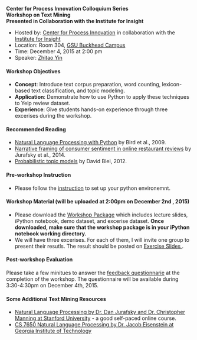 **Center for Process Innovation Colloquium Series                        
Workshop on Text Mining                       
Presented in Collaboration with the Institute for Insight**


+ Hosted by: [Center for Process Innovation](http://ceprin.org/WP/) in collaboration with the [Institute for Insight](http://insight.gsu.edu/)
+ Location: Room 304, [GSU Buckhead Campus](http://robinson.gsu.edu/about/facilities/)
+ Time: December 4, 2015 at 2:00 pm
+ Speaker: [Zhitao Yin](http://bit.do/zyincv)

#### Workshop Objectives

 + **Concept**: Introduce text corpus preparation, word counting, lexicon-based text classification, and topic modeling.
 + **Application**: Demonstrate how to use Python to apply these techniques to Yelp review dataset.
 + **Experience**: Give students hands-on experience through three excerises during the workshop.

#### Recommended Reading
+ [Natural Language Processing with Python](http://victoria.lviv.ua/html/fl5/NaturalLanguageProcessingWithPython.pdf) by Bird et al., 2009.
+ [Narrative framing of consumer sentiment in online restaurant reviews](http://firstmonday.org/ojs/index.php/fm/article/view/4944/3863) by Jurafsky et al., 2014.
+ [Probabilistic topic models](http://www.cs.princeton.edu/~blei/papers/Blei2012.pdf) by David Blei, 2012.

#### Pre-workshop Instruction

+ Please follow the [instruction](https://github.com/zhitaoyin/GSU-Text-Mining-Workshop-Fall-2015/blob/master/Instruction.md) to set up your python environemnt.


#### Workshop Material (will be uploaded at 2:00pm on December 2nd , 2015)

+ Please download the [Workshop Package]() which includes lecture slides, iPython notebook, demo dataset, and excerise dataset. **Once downloaded, make sure that the workshop package is in your iPython notebook working directory.**
+ We will have three excerises. For each of them, I will invite one group to present their resutls. The result should be posted on [Exercise Slides ](http://bit.do/projectslides).

#### Post-workshop Evaluation

Please take a few minitues to answer the [feedback questionnarie](https://gsu.qualtrics.com/jfe/form/SV_a5G5IOB04dcCGUZ) at the completion of the workshop. The questionnaire will be available during 3:30-4:30pm on December 4th, 2015.

#### Some Additional Text Mining Resources
+ [Natural Language Processing by Dr. Dan Jurafsky and Dr. Christopher Manning at Stanford University](https://www.coursera.org/course/nlp) - a good self-paced online course.
+ [CS 7650 Natural Language Processing by Dr. Jacob Eisenstein at Georgia Institute of Technology](https://github.com/jacobeisenstein/gt-nlp-class)


